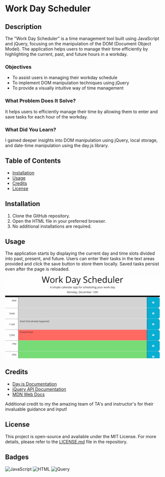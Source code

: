 # Work Day Scheduler

## Description

The "Work Day Scheduler" is a time management tool built using JavaScript and jQuery, focusing on the manipulation of the DOM (Document Object Model). The application helps users to manage their time efficiently by highlighting the current, past, and future hours in a workday.

### Objectives

- To assist users in managing their workday schedule
- To implement DOM manipulation techniques using jQuery
- To provide a visually intuitive way of time management

### What Problem Does It Solve?

It helps users to efficiently manage their time by allowing them to enter and save tasks for each hour of the workday.

### What Did You Learn?

I gained deeper insights into DOM manipulation using jQuery, local storage, and date-time manipulation using the day.js library.

## Table of Contents

- [Installation](#installation)
- [Usage](#usage)
- [Credits](#credits)
- [License](#license)

## Installation

1. Clone the GitHub repository.
2. Open the HTML file in your preferred browser.
3. No additional installations are required.

## Usage

The application starts by displaying the current day and time slots divided into past, present, and future. Users can enter their tasks in the text areas provided and click the save button to store them locally. Saved tasks persist even after the page is reloaded.

![Work-Day-Scheduler Screenshot](./Assets/images/05-third-party-apis-homework-demo.jpg)

## Credits

- [Day.js Documentation](https://day.js.org/)
- [jQuery API Documentation](https://api.jquery.com/)
- [MDN Web Docs](https://developer.mozilla.org/en-US/)

Additional credit to my the amazing team of TA's and instructor's for their invaluable guidance and input!

## License

This project is open-source and available under the MIT License. For more details, please refer to the [LICENSE.md](LICENSE.md) file in the repository.

## Badges

![JavaScript](https://img.shields.io/badge/JavaScript-100%25-yellow)
![HTML](https://img.shields.io/badge/HTML-Used-red)
![jQuery](https://img.shields.io/badge/jQuery-Used-blue)
